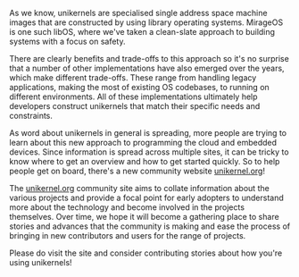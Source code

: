As we know, unikernels are specialised single address space machine images
that are constructed by using library operating systems.  MirageOS is one such
libOS, where we've taken a clean-slate approach to building systems with a
focus on safety.

There are clearly benefits and trade-offs to this approach so it's no surprise
that a number of other implementations have also emerged over the years, which
make different trade-offs.  These range from handling legacy applications,
making the most of existing OS codebases, to running on different environments.
All of these implementations ultimately help developers construct unikernels
that match their specific needs and constraints.

As word about unikernels in general is spreading, more people are trying to
learn about this new approach to programming the cloud and embedded devices.
Since information is spread across multiple sites, it can be tricky to know
where to get an overview and how to get started quickly. So to help people get
on board, there's a new community website [unikernel.org][]!

The [unikernel.org][] community site aims to collate information about the
various projects and provide a focal point for early adopters to understand
more about the technology and become involved in the projects themselves. Over
time, we hope it will become a gathering place to share stories and advances
that the community is making and ease the process of bringing in new
contributors and users for the range of projects.

Please do visit the site and consider contributing stories about how you're
using unikernels!

[unikernel.org]: http://unikernel.org